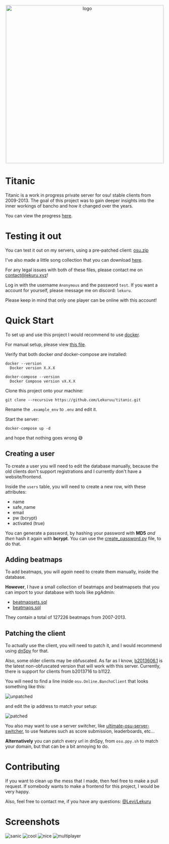 
<p align="center">
  <img width="500" alt="logo" src="https://raw.githubusercontent.com/Lekuruu/titanic/main/.github/logo/logo_medium.png">
</p>

# Titanic

Titanic is a work in progress private server for osu! stable clients from 2009-2013.
The goal of this project was to gain deeper insights into the inner workings of bancho and how it changed over the years.

You can view the progress [here](https://github.com/users/osuTitanic/projects/2).

# Testing it out

You can test it out on my servers, using a pre-patched client: [osu.zip](https://github.com/osuTitanic/titanic/raw/main/.github/osu.zip)

I've also made a little song collection that you can download [here](https://eu2.contabostorage.com/6e40dbfbcaa94330a7e1a3f939ff105f:public/songs.zip).

For any legal issues with both of these files, please contact me on [contact@lekuru.xyz](mailto:contact@lekuru.xyz)!

Log in with the username `Anonymous` and the password `test`.
If you want a account for yourself, please message me on discord: `lekuru`.

Please keep in mind that only one player can be online with this account!

# Quick Start

To set up and use this project I would recommend to use [docker](https://www.docker.com/).

For manual setup, please view [this file](https://github.com/osuTitanic/titanic/blob/main/SETUP.md).

Verify that both docker *and* docker-compose are installed:
```shell
docker --version
  Docker version X.X.X

docker-compose --version
  Docker Compose version vX.X.X
```

Clone this project onto your machine:
```shell
git clone --recursive https://github.com/Lekuruu/titanic.git
```

Rename the `.example_env` to `.env` and edit it.

Start the server:
```shell
docker-compose up -d
```

and hope that nothing goes wrong 😅

## Creating a user

To create a user you will need to edit the database manually, because the old clients don't support registrations
and I currently don't have a website/frontend.

Inside the `users` table, you will need to create a new row, with these attributes:

- name
- safe_name
- email
- pw (bcrypt)
- activated (true)

You can generate a password, by hashing your password with **MD5** *and then* hash it again with **bcrypt**.
You can use the [create_password.py](https://github.com/osuTitanic/titanic/blob/main/tools/create_password.py) file, to do that.

## Adding beatmaps

To add beatmaps, you will *again* need to create them manually, inside the database.

**However**, I have a small collection of beatmaps and beatmapsets that you can import to your database with tools like pgAdmin:

- [beatmapsets.sql](https://github.com/osuTitanic/titanic/raw/main/migrations/beatmapsets.sql)
- [beatmaps.sql](https://github.com/osuTitanic/titanic/raw/main/migrations/beatmaps.sql)

They contain a total of 127226 beatmaps from 2007-2013.

## Patching the client

To actually use the client, you will need to patch it, and I would recommend using [dnSpy](https://github.com/dnSpy/dnSpy) for that.

Also, some older clients may be obfuscated.
As far as I know, [b2013606.1](https://osekai.net/snapshots/?version=179) is the latest non-obfuscated version that will work with this server.
Currently, there is support for clients from b2013716 to b1122.

You will need to find a line inside `osu.Online.BanchoClient` that looks something like this:

![unpatched](https://raw.githubusercontent.com/osuTitanic/titanic/main/.github/images/unpatched.png)

and edit the ip address to match your setup:

![patched](https://raw.githubusercontent.com/osuTitanic/titanic/main/.github/images/patched.png)

You also may want to use a server switcher, like [ultimate-osu-server-switcher](https://github.com/minisbett/ultimate-osu-server-switcher),
to use features such as score submission, leaderboards, etc...

**Alternatively** you can patch every url in dnSpy, from `osu.ppy.sh` to match your domain, but that can be a bit annoying to do.

# Contributing

If you want to clean up the mess that I made, then feel free to make a pull request.
If somebody wants to make a frontend for this project, I would be very happy.

Also, feel free to contact me, if you have any questions:
[@Levi/Lekuru](https://www.github.com/lekuruu)

# Screenshots

![sanic](https://raw.githubusercontent.com/osuTitanic/titanic/main/.github/images/screenshot001.jpg)
![cool](https://raw.githubusercontent.com/osuTitanic/titanic/main/.github/images/screenshot002.jpg)
![nice](https://raw.githubusercontent.com/osuTitanic/titanic/main/.github/images/screenshot003.jpg)
![multiplayer](https://raw.githubusercontent.com/osuTitanic/titanic/main/.github/images/screenshot004.jpg)
